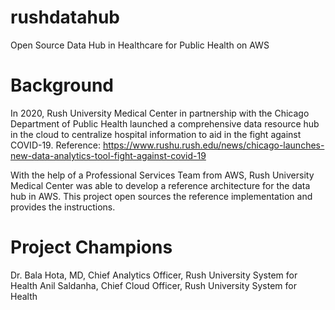 # rushdatahub
Open Source Data Hub in Healthcare for Public Health on AWS

# Background
In 2020, Rush University Medical Center in partnership with the Chicago Department of Public Health launched a comprehensive data resource hub in the cloud to centralize hospital information to aid in the fight against COVID-19. Reference: https://www.rushu.rush.edu/news/chicago-launches-new-data-analytics-tool-fight-against-covid-19

With the help of a Professional Services Team from AWS, Rush University Medical Center was able to develop a reference architecture for the data hub in AWS. This project open sources the reference implementation and provides the instructions.

# Project Champions
Dr. Bala Hota, MD, Chief Analytics Officer, Rush University System for Health
Anil Saldanha, Chief Cloud Officer, Rush University System for Health
